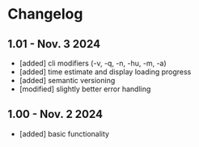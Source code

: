# Changelog

## 1.01 - Nov. 3 2024
* [added] cli modifiers (-v, -q, -n, -hu, -m, -a)
* [added] time estimate and display loading progress
* [added] semantic versioning
* [modified] slightly better error handling

## 1.00 - Nov. 2 2024
* [added] basic functionality